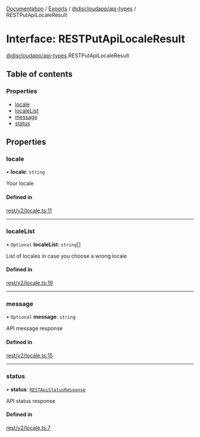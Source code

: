 [Documentation](../README.md) / [Exports](../modules.md) / [@discloudapp/api-types](../modules/discloudapp_api_types.md) / RESTPutApiLocaleResult

# Interface: RESTPutApiLocaleResult

[@discloudapp/api-types](../modules/discloudapp_api_types.md).RESTPutApiLocaleResult

## Table of contents

### Properties

- [locale](discloudapp_api_types.RESTPutApiLocaleResult.md#locale)
- [localeList](discloudapp_api_types.RESTPutApiLocaleResult.md#localelist)
- [message](discloudapp_api_types.RESTPutApiLocaleResult.md#message)
- [status](discloudapp_api_types.RESTPutApiLocaleResult.md#status)

## Properties

### locale

• **locale**: `string`

Your locale

#### Defined in

[rest/v2/locale.ts:11](https://github.com/discloud/discloud.app/blob/62751fe/packages/api-types/rest/v2/locale.ts#L11)

___

### localeList

• `Optional` **localeList**: `string`[]

List of locales in case you choose a wrong locale

#### Defined in

[rest/v2/locale.ts:19](https://github.com/discloud/discloud.app/blob/62751fe/packages/api-types/rest/v2/locale.ts#L19)

___

### message

• `Optional` **message**: `string`

API message response

#### Defined in

[rest/v2/locale.ts:15](https://github.com/discloud/discloud.app/blob/62751fe/packages/api-types/rest/v2/locale.ts#L15)

___

### status

• **status**: [`RESTApiStatusResponse`](../modules/discloudapp_api_types.md#restapistatusresponse)

API status response

#### Defined in

[rest/v2/locale.ts:7](https://github.com/discloud/discloud.app/blob/62751fe/packages/api-types/rest/v2/locale.ts#L7)
